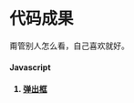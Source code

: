 代码成果
==========================
甭管别人怎么看，自己喜欢就好。

<h4>Javascript<h4>
<ol>
	<li><a href="">弹出框</a></li>
</ol>